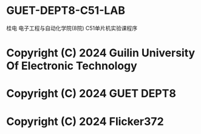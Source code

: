 # GUET-DEPT8-C51-LAB
桂电 电子工程与自动化学院(8院) C51单片机实验课程序

#
# Copyright (C) 2024 Guilin University Of Electronic Technology
# Copyright (C) 2024 GUET DEPT8
# Copyright (C) 2024 Flicker372
#
